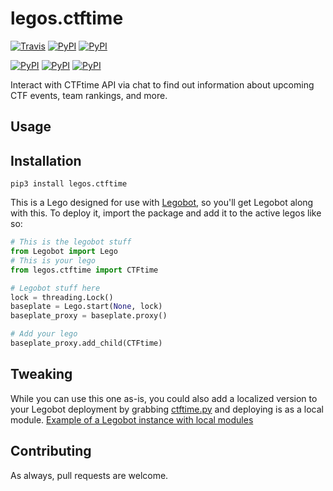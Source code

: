 # legos.ctftime

[![Travis](https://img.shields.io/travis/bbriggs/legos.ctftime.svg)](https://travis-ci.org/bbriggs/legos.ctftime) [![PyPI](https://img.shields.io/pypi/pyversions/legos.ctftime.svg)]() [![PyPI](https://img.shields.io/pypi/v/legos.ctftime.svg)]()

[![PyPI](https://img.shields.io/pypi/wheel/legos.ctftime.svg)]() [![PyPI](https://img.shields.io/pypi/l/legos.ctftime.svg)]() [![PyPI](https://img.shields.io/pypi/status/legos.ctftime.svg)]()

Interact with CTFtime API via chat to find out information about upcoming CTF events, team rankings, and more.

## Usage

## Installation

`pip3 install legos.ctftime`

This is a Lego designed for use with [Legobot](https://github.com/bbriggs/Legobot), so you'll get Legobot along with this. To deploy it, import the package and add it to the active legos like so:

```python
# This is the legobot stuff
from Legobot import Lego
# This is your lego
from legos.ctftime import CTFtime

# Legobot stuff here
lock = threading.Lock()
baseplate = Lego.start(None, lock)
baseplate_proxy = baseplate.proxy()

# Add your lego
baseplate_proxy.add_child(CTFtime)
```

## Tweaking

While you can use this one as-is, you could also add a localized version to your Legobot deployment by grabbing [ctftime.py](legos/ctftime.py) and deploying is as a local module. [Example of a Legobot instance with local modules](https://github.com/voxpupuli/thevoxfox/)

## Contributing

As always, pull requests are welcome.

